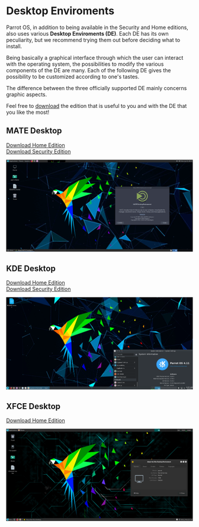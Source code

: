 # Desktop Enviroments #

Parrot OS, in addition to being available in the Security and Home editions, also uses various **Desktop Enviroments (DE)**. Each DE has its own peculiarity, but we recommend trying them out before deciding what to install. 

Being basically a graphical interface through which the user can interact with the operating system, the possibilities to modify the various components of the DE are many. Each of the following DE gives the possibility to be customized according to one's tastes.

The difference between the three officially supported DE mainly concerns graphic aspects.

Feel free to [download](https://parrotsec.org/download/) the edition that is useful to you and with the DE that you like the most! 

## MATE Desktop ##

[Download Home Edition](https://download.parrot.sh/parrot/iso/4.11.2/Parrot-home-4.11.2_amd64.iso)
\
[Download Security Edition](https://download.parrot.sh/parrot/iso/4.11.2/Parrot-security-4.11.2_amd64.iso)

<img src="./images/DE/mate.png"/>

## KDE Desktop ##

[Download Home Edition](https://download.parrot.sh/parrot/iso/4.11.2/Parrot-kde-home-4.11.2_amd64.iso)
\
[Download Security Edition](https://download.parrot.sh/parrot/iso/4.11.2/Parrot-kde-security-4.11.2_amd64.iso)

<img src="./images/DE/kde.png"/>

## XFCE Desktop ##

[Download Home Edition](https://download.parrot.sh/parrot/iso/4.11.2/Parrot-xfce-4.11.2_amd64.iso)

<img src="./images/DE/xfce.png"/>

